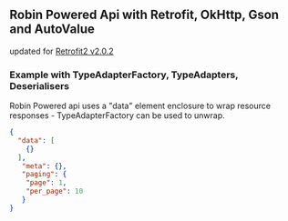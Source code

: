 ## Robin Powered Api with Retrofit, OkHttp, Gson and AutoValue

updated for [Retrofit2 v2.0.2](https://github.com/square/retrofit)

### Example with TypeAdapterFactory, TypeAdapters, Deserialisers

Robin Powered api uses a "data" element enclosure to wrap resource responses - TypeAdapterFactory can be used to unwrap.

~~~json
{
  "data": [
    {}
  ],
   "meta": {},
   "paging": {
    "page": 1,
    "per_page": 10
   }
}

